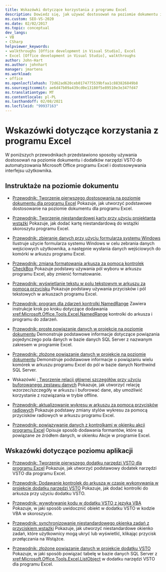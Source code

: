 ```yaml
---
title: Wskazówki dotyczące korzystania z programu Excel
description: Dowiedz się, jak używać dostosowań na poziomie dokumentu i dodatków VSTO do automatyzowania programu Microsoft Excel. Możesz również dostosować interfejs użytkownika.
ms.custom: SEO-VS-2020
ms.date: 02/02/2017
ms.topic: conceptual
dev_langs:
- VB
- CSharp
helpviewer_keywords:
- walkthroughs [Office development in Visual Studio], Excel
- Excel [Office development in Visual Studio], walkthroughs
author: John-Hart
ms.author: johnhart
manager: jmartens
ms.workload:
- office
ms.openlocfilehash: 72d62ad620ceb0174775539bfaa1c883826849b8
ms.sourcegitcommit: ae6d47b09a439cd0e13180f5e89510e3e347fd47
ms.translationtype: MT
ms.contentlocale: pl-PL
ms.lasthandoff: 02/08/2021
ms.locfileid: "99937163"
---
```

# <a name="walkthroughs-using-excel"></a>Wskazówki dotyczące korzystania z programu Excel
  W poniższych przewodnikach przedstawiono sposoby używania dostosowań na poziomie dokumentu i dodatków narzędzi VSTO do automatyzowania Microsoft Office programu Excel i dostosowywania interfejsu użytkownika.

## <a name="document-level-walkthroughs"></a>Instruktaże na poziomie dokumentu
- [Przewodnik: Tworzenie pierwszego dostosowania na poziomie dokumentu dla programu Excel](../vsto/walkthrough-creating-your-first-document-level-customization-for-excel.md) Pokazuje, jak utworzyć podstawowe dostosowanie na poziomie dokumentu dla programu Excel.

- [Przewodnik: Tworzenie niestandardowej karty przy użyciu projektanta wstążki](../vsto/walkthrough-creating-a-custom-tab-by-using-the-ribbon-designer.md) Pokazuje, jak dodać kartę niestandardową do wstążki skoroszytu programu Excel.

- [Przewodnik: zbieranie danych przy użyciu formularza systemu Windows](../vsto/walkthrough-collecting-data-using-a-windows-form.md) Ilustruje użycie formularza systemu Windows w celu zebrania danych wejściowych użytkownika, a następnie wysłania danych wejściowych do komórki w arkuszu programu Excel.

- [Przewodnik: zmiana formatowania arkusza za pomocą kontrolek CheckBox](../vsto/walkthrough-changing-worksheet-formatting-using-checkbox-controls.md) Pokazuje podstawy używania pól wyboru w arkuszu programu Excel, aby zmienić formatowanie.

- [Przewodnik: wyświetlanie tekstu w polu tekstowym w arkuszu za pomocą przycisku](../vsto/walkthrough-displaying-text-in-a-text-box-in-a-worksheet-using-a-button.md) Pokazuje podstawy używania przycisków i pól tekstowych w arkuszach programu Excel.

- [Przewodnik: program dla zdarzeń kontrolki NamedRange](../vsto/walkthrough-programming-against-events-of-a-namedrange-control.md) Zawiera instrukcje krok po kroku dotyczące dodawania <xref:Microsoft.Office.Tools.Excel.NamedRange> kontrolki do arkusza i programu do zdarzeń.

- [Przewodnik: proste powiązanie danych w projekcie na poziomie dokumentu](../vsto/walkthrough-simple-data-binding-in-a-document-level-project.md) Demonstruje podstawowe informacje dotyczące powiązania pojedynczego pola danych w bazie danych SQL Server z nazwanym zakresem w programie Excel.

- [Przewodnik: złożone powiązanie danych w projekcie na poziomie dokumentu](../vsto/walkthrough-complex-data-binding-in-a-document-level-project.md) Demonstruje podstawowe informacje o powiązaniu wielu komórek w arkuszu programu Excel do pól w bazie danych Northwind SQL Server.

- Wskazówki [: Tworzenie relacji głównej szczegółów przy użyciu buforowanego zestawu danych](../vsto/walkthrough-creating-a-master-detail-relation-using-a-cached-dataset.md) Pokazuje, jak utworzyć relację wzorzec/szczegóły w arkuszu i buforować dane, aby umożliwić korzystanie z rozwiązania w trybie offline.

- [Przewodnik: aktualizowanie wykresu w arkuszu za pomocą przycisków radiowych](../vsto/walkthrough-updating-a-chart-in-a-worksheet-using-radio-buttons.md) Pokazuje podstawy zmiany stylów wykresu za pomocą przycisków radiowych w arkuszu programu Excel.

- [Przewodnik: powiązywanie danych z kontrolkami w okienku akcji programu Excel](../vsto/walkthrough-binding-data-to-controls-on-an-excel-actions-pane.md) Opisuje sposób dodawania formantów, które są powiązane ze źródłem danych, w okienku Akcje w programie Excel.

## <a name="application-level-walkthroughs"></a>Wskazówki dotyczące poziomu aplikacji
- [Przewodnik: Tworzenie pierwszego dodatku narzędzi VSTO dla programu Excel](../vsto/walkthrough-creating-your-first-vsto-add-in-for-excel.md) Pokazuje, jak utworzyć podstawowy dodatek narzędzi VSTO dla programu Excel.

- [Przewodnik: Dodawanie kontrolek do arkusza w czasie wykonywania w projekcie dodatku narzędzi VSTO](../vsto/walkthrough-adding-controls-to-a-worksheet-at-run-time-in-vsto-add-in-project.md) Pokazuje, jak dodać kontrolki do arkusza przy użyciu dodatku VSTO.

- [Przewodnik: wywoływanie kodu w dodatku VSTO z języka VBA](../vsto/walkthrough-calling-code-in-a-vsto-add-in-from-vba.md) Pokazuje, w jaki sposób uwidocznić obiekt w dodatku VSTO w kodzie VBA w skoroszycie.

- [Przewodnik: synchronizowanie niestandardowego okienka zadań z przyciskiem wstążki](../vsto/walkthrough-synchronizing-a-custom-task-pane-with-a-ribbon-button.md) Pokazuje, jak utworzyć niestandardowe okienko zadań, które użytkownicy mogą ukryć lub wyświetlić, klikając przycisk przełączania na Wstążce.

- [Przewodnik: złożone powiązanie danych w projekcie dodatku VSTO](../vsto/walkthrough-complex-data-binding-in-vsto-add-in-project.md) Pokazuje, w jaki sposób powiązać tabelę w bazie danych SQL Server z <xref:Microsoft.Office.Tools.Excel.ListObject> w dodatku narzędzi VSTO dla programu Excel.
